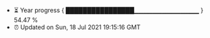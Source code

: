 - ⏳ Year progress { ████████████████▁▁▁▁▁▁▁▁▁▁▁▁▁▁ } 54.47 %
- ⏰ Updated on Sun, 18 Jul 2021 19:15:16 GMT

